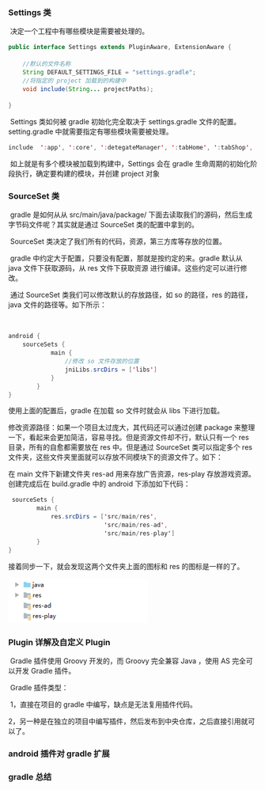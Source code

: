 ### Settings 类

​		决定一个工程中有哪些模块是需要被处理的。

```java
public interface Settings extends PluginAware, ExtensionAware {
	
	//默认的文件名称
    String DEFAULT_SETTINGS_FILE = "settings.gradle";
    //将指定的 project 加载到的构建中
    void include(String... projectPaths);

}
```

​		Settings 类如何被 gradle 初始化完全取决于 settings.gradle 文件的配置。setting.gradle 中就需要指定有哪些模块需要被处理。

```java
include  ':app', ':core', ':detegateManager', ':tabHome', ':tabShop', ':tabDiscover', ':tabMall', ':tabMine', ':ui'
```

​		如上就是有多个模块被加载到构建中，Settings 会在 gradle 生命周期的初始化阶段执行，确定要构建的模块，并创建 project 对象

###  **SourceSet**  类

​		gradle 是如何从从 src/main/java/package/ 下面去读取我们的源码，然后生成字节码文件呢？其实就是通过 SourceSet 类的配置中拿到的。

​		SourceSet 类决定了我们所有的代码，资源，第三方库等存放的位置。

​		gradle 中约定大于配置，只要没有配置，那就是按约定的来。gradle 默认从 java 文件下获取源码，从 res 文件下获取资源 进行编译。这些约定可以进行修改。

​		通过 SourceSet 类我们可以修改默认的存放路径，如 so 的路径，res 的路径，java 文件的路径等。如下所示：

​	  

```java
android {
    sourceSets {
            main {
                //修改 so 文件存放的位置
                jniLibs.srcDirs = ['libs']
            }
        }
}
```

使用上面的配置后，gradle 在加载 so 文件时就会从 libs 下进行加载。

修改资源路径：如果一个项目太过庞大，其代码还可以通过创建 package 来整理一下，看起来会更加简洁，容易寻找。但是资源文件却不行，默认只有一个 res 目录，所有的自愈都需要放在 res 中。但是通过 SourceSet 类可以指定多个 res 文件夹，这些文件夹里面就可以存放不同模块下的资源文件了。如下：

在 main 文件下新建文件夹 res-ad 用来存放广告资源，res-play 存放游戏资源。创建完成后在 build.gradle 中的 android 下添加如下代码：

```java
 sourceSets {
        main {
            res.srcDirs = ['src/main/res',
                           'src/main/res-ad',
                           'src/main/res-play']
        }
}
```

接着同步一下，就会发现这两个文件夹上面的图标和 res 的图标是一样的了。

 ![img](7%EF%BC%8C%E5%85%B6%E4%BB%96%E6%A8%A1%E5%9D%97%E8%AF%A6%E8%A7%A3.assets/9MPAT1%7B4B5WJB%5B83%25EI%7BM.png) 

### Plugin 详解及自定义 Plugin

​		Gradle 插件使用 Groovy 开发的，而 Groovy 完全兼容 Java ，使用 AS 完全可以开发 Gradle 插件。

​		Gradle 插件类型：

​			1，直接在项目的 gradle 中编写，缺点是无法复用插件代码。

​			2，另一种是在独立的项目中编写插件，然后发布到中央仓库，之后直接引用就可以了。



### android 插件对 gradle 扩展



### gradle 总结
